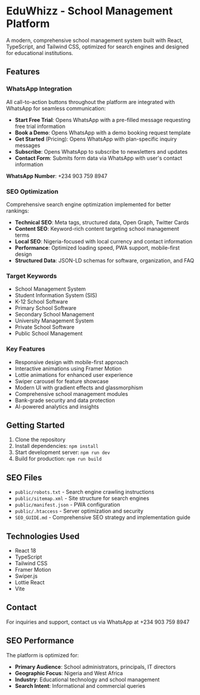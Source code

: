 # EduWhizz - School Management Platform

A modern, comprehensive school management system built with React, TypeScript, and Tailwind CSS, optimized for search engines and designed for educational institutions.

## Features

### WhatsApp Integration
All call-to-action buttons throughout the platform are integrated with WhatsApp for seamless communication:

- **Start Free Trial**: Opens WhatsApp with a pre-filled message requesting free trial information
- **Book a Demo**: Opens WhatsApp with a demo booking request template
- **Get Started** (Pricing): Opens WhatsApp with plan-specific inquiry messages
- **Subscribe**: Opens WhatsApp to subscribe to newsletters and updates
- **Contact Form**: Submits form data via WhatsApp with user's contact information

**WhatsApp Number**: +234 903 759 8947

### SEO Optimization
Comprehensive search engine optimization implemented for better rankings:

- **Technical SEO**: Meta tags, structured data, Open Graph, Twitter Cards
- **Content SEO**: Keyword-rich content targeting school management terms
- **Local SEO**: Nigeria-focused with local currency and contact information
- **Performance**: Optimized loading speed, PWA support, mobile-first design
- **Structured Data**: JSON-LD schemas for software, organization, and FAQ

### Target Keywords
- School Management System
- Student Information System (SIS)
- K-12 School Software
- Primary School Software
- Secondary School Management
- University Management System
- Private School Software
- Public School Management

### Key Features
- Responsive design with mobile-first approach
- Interactive animations using Framer Motion
- Lottie animations for enhanced user experience
- Swiper carousel for feature showcase
- Modern UI with gradient effects and glassmorphism
- Comprehensive school management modules
- Bank-grade security and data protection
- AI-powered analytics and insights

## Getting Started

1. Clone the repository
2. Install dependencies: `npm install`
3. Start development server: `npm run dev`
4. Build for production: `npm run build`

## SEO Files

- `public/robots.txt` - Search engine crawling instructions
- `public/sitemap.xml` - Site structure for search engines
- `public/manifest.json` - PWA configuration
- `public/.htaccess` - Server optimization and security
- `SEO_GUIDE.md` - Comprehensive SEO strategy and implementation guide

## Technologies Used

- React 18
- TypeScript
- Tailwind CSS
- Framer Motion
- Swiper.js
- Lottie React
- Vite

## Contact

For inquiries and support, contact us via WhatsApp at +234 903 759 8947

## SEO Performance

The platform is optimized for:
- **Primary Audience**: School administrators, principals, IT directors
- **Geographic Focus**: Nigeria and West Africa
- **Industry**: Educational technology and school management
- **Search Intent**: Informational and commercial queries
